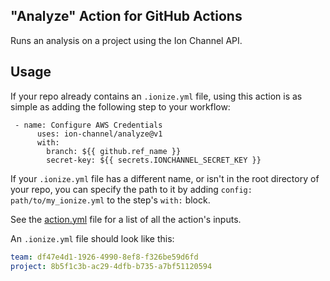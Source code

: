 ## "Analyze" Action for GitHub Actions
Runs an analysis on a project using the Ion Channel API.

## Usage
If your repo already contains an `.ionize.yml` file, using this action is
as simple as adding the following step to your workflow:

```
 - name: Configure AWS Credentials
      uses: ion-channel/analyze@v1
      with:
        branch: ${{ github.ref_name }}
        secret-key: ${{ secrets.IONCHANNEL_SECRET_KEY }}
```

If your `.ionize.yml` file has a different name, or isn't in the root directory of your repo,
you can specify the path to it by adding `config: path/to/my_ionize.yml` to the step's `with:` block.

See the [action.yml](action.yml) file for a list of all the action's inputs.

An `.ionize.yml` file should look like this:

```yml
team: df47e4d1-1926-4990-8ef8-f326be59d6fd
project: 8b5f1c3b-ac29-4dfb-b735-a7bf51120594
```
